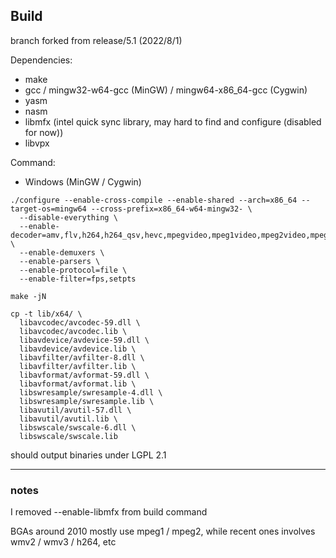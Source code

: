 ## Build

branch forked from release/5.1 (2022/8/1)

Dependencies: 
- make
- gcc / mingw32-w64-gcc (MinGW) / mingw64-x86_64-gcc (Cygwin)
- yasm
- nasm
- libmfx (intel quick sync library, may hard to find and configure (disabled for now))
- libvpx

Command: 

- Windows (MinGW / Cygwin)
```
./configure --enable-cross-compile --enable-shared --arch=x86_64 --target-os=mingw64 --cross-prefix=x86_64-w64-mingw32- \
  --disable-everything \
  --enable-decoder=amv,flv,h264,h264_qsv,hevc,mpegvideo,mpeg1video,mpeg2video,mpeg4,msmpeg4v1,msmpeg4v2,msmpeg4v3,vp8,vp9,webp,wmv1,wmv2,wmv3 \
  --enable-demuxers \
  --enable-parsers \
  --enable-protocol=file \
  --enable-filter=fps,setpts

make -jN

cp -t lib/x64/ \
  libavcodec/avcodec-59.dll \
  libavcodec/avcodec.lib \
  libavdevice/avdevice-59.dll \
  libavdevice/avdevice.lib \
  libavfilter/avfilter-8.dll \
  libavfilter/avfilter.lib \
  libavformat/avformat-59.dll \
  libavformat/avformat.lib \
  libswresample/swresample-4.dll \
  libswresample/swresample.lib \
  libavutil/avutil-57.dll \
  libavutil/avutil.lib \
  libswscale/swscale-6.dll \
  libswscale/swscale.lib
```


should output binaries under LGPL 2.1

------

### notes



I removed --enable-libmfx from build command

BGAs around 2010 mostly use mpeg1 / mpeg2, while recent ones involves wmv2 / wmv3 / h264, etc
